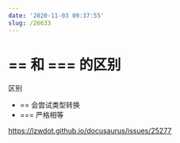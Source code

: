 ```yaml
---
date: '2020-11-03 09:37:55'
slug: /26633
---
```


# == 和 === 的区别

区别

- \== 会尝试类型转换
- \=== 严格相等

https://lzwdot.github.io/docusaurus/issues/25277
 
 
 
 
 
 
 
 
 
 
 
 
 
 
 
 
 
 
 
 
 
 
 
 
 
